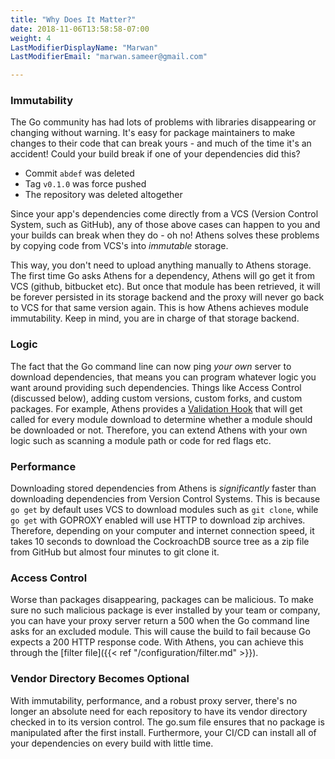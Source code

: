 ```yaml
---
title: "Why Does It Matter?"
date: 2018-11-06T13:58:58-07:00
weight: 4
LastModifierDisplayName: "Marwan"
LastModifierEmail: "marwan.sameer@gmail.com"

---
```


### Immutability

The Go community has had lots of problems with libraries disappearing or changing without warning. It's easy for package maintainers to make changes to their code that can break yours - and much of the time it's an accident! Could your build break if one of your dependencies did this?

- Commit `abdef` was deleted
- Tag `v0.1.0` was force pushed
- The repository was deleted altogether

 Since your app's dependencies come directly from a VCS (Version Control System, such as GitHub), any of those above cases can happen to you and your builds can break when they do - oh no! Athens solves these problems by copying code from VCS's into _immutable_ storage.

 This way, you don't need to upload anything manually to Athens storage. The first time Go asks Athens for a dependency, Athens will go get it from VCS (github, bitbucket etc). But once that module has been retrieved, it will be forever persisted in its storage backend and the proxy will never go back to VCS for that same version again. This is how Athens achieves module immutability. Keep in mind, you are in charge of that storage backend. 

### Logic 

The fact that the Go command line can now ping _your own_ server to download dependencies, that means you can program whatever logic you want around providing such dependencies. Things like Access Control (discussed below), adding custom versions, custom forks, and custom packages. For example, Athens provides a [Validation Hook](https://github.com/gomods/athens/blob/master/config.dev.toml#L127) that will get called for every module download to determine whether a module should be downloaded or not. Therefore, you can extend Athens with your own logic such as scanning a module path or code for red flags etc. 


### Performance 

Downloading stored dependencies from Athens is _significantly_ faster than downloading dependencies from Version Control Systems. This is because `go get` by default uses VCS to download modules such as `git clone`, while `go get` with GOPROXY enabled will use HTTP to download zip archives. Therefore, depending on your computer and internet connection speed, it takes 10 seconds to download the CockroachDB source tree as a zip file from GitHub but almost four minutes to git clone it. 

### Access Control 

Worse than packages disappearing, packages can be malicious. To make sure no such malicious package is ever installed by your team or company, you can have your proxy server return a 500 when the Go command line asks for an excluded module. This will cause the build to fail because Go expects a 200 HTTP response code. With Athens, you can achieve this through the [filter file]({{< ref "/configuration/filter.md" >}}).


### Vendor Directory Becomes Optional
With immutability, performance, and a robust proxy server, there's no longer an absolute need for each repository to have its vendor directory checked in to its version control. The go.sum file ensures that no package is manipulated after the first install. Furthermore, your CI/CD can install all of your dependencies on every build with little time. 